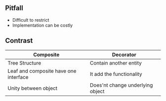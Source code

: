 

## Pitfall
- Difficult to restrict
- Implementation can be costly

## Contrast
| **Composite**  |  **Decorator** |
|---|---|
|  Tree Structure |  Contain another entity |
|  Leaf and composite have one interface | It add the functionality  |
|  Unity between object |  Does'nt change underlying object |